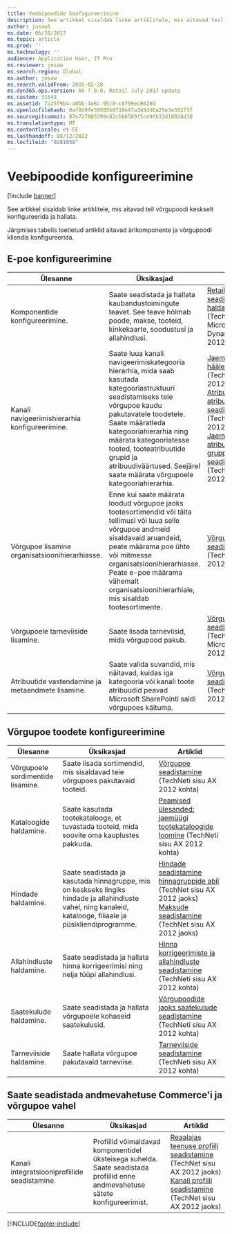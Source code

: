 ```yaml
---
title: Veebipoodide konfigureerimine
description: See artikkel sisaldab linke artiklitele, mis aitavad teil võrgupoodi keskselt konfigureerida ja hallata.
author: josaw1
ms.date: 06/20/2017
ms.topic: article
ms.prod: ''
ms.technology: ''
audience: Application User, IT Pro
ms.reviewer: josaw
ms.search.region: Global
ms.author: josaw
ms.search.validFrom: 2016-02-28
ms.dyn365.ops.version: AX 7.0.0, Retail July 2017 update
ms.custom: 31541
ms.assetid: 7a25f9b4-a0bb-4e8c-95c0-c0799ec0620d
ms.openlocfilehash: 0af8d9fe39585b0710e97a345dd6a25e3e30273f
ms.sourcegitcommit: 87e727005399c82cbb6509f5ce9fb33d18928d30
ms.translationtype: MT
ms.contentlocale: et-EE
ms.lasthandoff: 08/12/2022
ms.locfileid: "9281058"
---
```

# <a name="configure-online-stores"></a>Veebipoodide konfigureerimine

[!include [banner](../includes/banner.md)]

See artikkel sisaldab linke artiklitele, mis aitavad teil võrgupoodi keskselt konfigureerida ja hallata.

Järgmises tabelis loetletud artiklid aitavad ärikomponente ja võrgupoodi kliendis konfigureerida.

## <a name="configure-an-online-store"></a>E-poe konfigureerimine

| Ülesanne                                                | Üksikasjad                                                                                                                                                                                                                                                                                                                                                   | Artiklid                                                                                                                                                                                                                                                                                                                                                                                                                                   |
|-----------------------------------------------------|-----------------------------------------------------------------------------------------------------------------------------------------------------------------------------------------------------------------------------------------------------------------------------------------------------------------------------------------------------------|------------------------------------------------------------------------------------------------------------------------------------------------------------------------------------------------------------------------------------------------------------------------------------------------------------------------------------------------------------------------------------------------------------------------------------------|
| Komponentide konfigureerimine.                        | Saate seadistada ja hallata kaubandustoimingute teavet. See teave hõlmab poode, makse, tooteid, kinkekaarte, soodustusi ja allahindlusi.                                                                                                                                                                                                          | [Retaili seadistamine ja haldamine](/dynamicsax-2012/appuser-itpro/setting-up-and-maintaining-retail) (TechNeti sisu Microsoft Dynamics AX 2012 kohta)                                                                                                                                                                                                                                                                                          |
| Kanali navigeerimishierarhia konfigureerimine.    | Saate luua kanali navigeerimiskategooria hierarhia, mida saab kasutada kategooriastruktuuri seadistamiseks teie võrgupoe kaudu pakutavatele toodetele. Saate määratleda kategooriahierarhia ning määrata kategooriatesse tooted, tooteatribuutide grupid ja atribuudiväärtused. Seejärel saate määrata võrgupoele kategooriahierarhia.                            | [Jaemüügihierarhia häälestus](/dynamicsax-2012/appuser-itpro/set-up-a-retail-hierarchy)</br> (TechNet sisu AX 2012 jaoks)</br> [Atribuutide ja atribuudi tüüpide seadistamine](/dynamicsax-2012/appuser-itpro/set-up-attributes-and-attribute-types) (TechNet sisu AX 2012 jaoks)</br> [Jaemüügi atribuutide gruppide seadistamine](/dynamicsax-2012/appuser-itpro/set-up-retail-attribute-groups) (TechNet sisu AX 2012 jaoks) |
| Võrgupoe lisamine organisatsioonihierarhiasse. | Enne kui saate määrata loodud võrgupoe jaoks tootesortimendid või täita tellimusi või luua selle võrgupoe andmeid sisaldavaid aruandeid, peate määrama poe ühte või mitmesse organisatsioonihierarhiasse. Peate e-poe määrama vähemalt organisatsioonihierarhiale, mis sisaldab tootesortimente. | [Võrgupoe seadistamine](/dynamicsax-2012/appuser-itpro/set-up-an-online-store) (TechNeti sisu AX 2012 kohta)                                                                                                                                                                                                                                                                                                     |
| Võrgupoele tarneviiside lisamine.          | Saate lisada tarneviisid, mida võrgupood pakub.                                                                                                                                                                                                                                                                                                 | [Võrgupoe seadistamine](/dynamicsax-2012/appuser-itpro/set-up-an-online-store) (TechNeti sisu Microsoft AX 2012 kohta)                                                                                                                                                                                                                                                                                                     |
| Atribuutide vastendamine ja metaandmete lisamine.                   | Saate valida suvandid, mis näitavad, kuidas iga kategooria või kanali toote atribuudid peavad Microsoft SharePointi saidi võrgupoes käituma.                                                                                                                                                                                              | [Võrgupoe seadistamine](/dynamicsax-2012/appuser-itpro/set-up-an-online-store) (TechNeti sisu AX 2012 kohta)                                                                                                                                                                                                                                                                                                     |

## <a name="configure-online-store-products"></a>Võrgupoe toodete konfigureerimine

| Ülesanne                                 | Üksikasjad                                                                                                                                           | Artiklid                                                                                                                                                                                                                                                                            |
|--------------------------------------|---------------------------------------------------------------------------------------------------------------------------------------------------|-----------------------------------------------------------------------------------------------------------------------------------------------------------------------------------------------------------------------------------------------------------------------------------|
| Võrgupoele sordimentide lisamine. | Saate lisada sortimendid, mis sisaldavad teie võrgupoes pakutavaid tooteid.                                                                  | [Võrgupoe seadistamine](/dynamicsax-2012/appuser-itpro/set-up-an-online-store) (TechNeti sisu AX 2012 kohta)                                                                                                                                              |
| Kataloogide haldamine.                     | Saate kasutada tootekatalooge, et tuvastada tooteid, mida soovite oma kauplustes pakkuda.                                                              | [Peamised ülesanded: jaemüügi tootekataloogide loomine](/dynamicsax-2012/appuser-itpro/key-tasks-create-retail-product-catalogs) (TechNeti sisu AX 2012 kohta)                                                                                                                           |
| Hindade haldamine.                       | Saate seadistada ja kasutada hinnagruppe, mis on keskseks lingiks hindade ja allahindluste vahel, ning kanaleid, katalooge, filiaale ja püsikliendiprogramme. | [Hindade seadistamine hinnagruppide abil](/dynamicsax-2012/appuser-itpro/setting-up-prices-using-price-groups) (TechNet sisu AX 2012 jaoks)</br> [Maksude seadistamine](/dynamicsax-2012/appuser-itpro/setting-up-taxes) (TechNet sisu AX 2012 jaoks) |
| Allahindluste haldamine.                    | Saate seadistada ja hallata hinna korrigeerimisi ning nelja tüüpi allahindlusi.                                                                                  | [Hinna korrigeerimiste ja allahindluste seadistamine](/dynamicsax-2012/appuser-itpro/setting-up-price-adjustments-and-discounts) (TechNeti sisu AX 2012 kohta)                                                                                                                          |
| Saatekulude haldamine.             | Saate seadistada ja hallata võrgupoele kohaseid saatekulusid.                                                                     | [Võrgupoodide jaoks saatekulude seadistamine](/dynamicsax-2012/appuser-itpro/set-up-shipping-charges-for-online-stores) (TechNeti sisu AX 2012 kohta)                                                                                                                           |
| Tarneviiside haldamine.            | Saate hallata võrgupoe pakutavaid tarneviise.                                                                                        | [Tarneviiside seadistamine](/dynamicsax-2012/appuser-itpro/set-up-modes-of-delivery) (TechNeti sisu AX 2012 kohta)                                                                                                                                            |

## <a name="set-up-data-exchange-between-commerce-and-the-online-store"></a>Saate seadistada andmevahetuse Commerce'i ja võrgupoe vahel

| Ülesanne                                 | Üksikasjad                                                                                                                               | Artiklid                                                                                                                                                                                                                                                                                  |
|--------------------------------------|---------------------------------------------------------------------------------------------------------------------------------------|-----------------------------------------------------------------------------------------------------------------------------------------------------------------------------------------------------------------------------------------------------------------------------------------|
| Kanali integratsiooniprofiilide seadistamine. | Profiilid võimaldavad komponentidel üksteisega suhelda. Saate seadistada profiilid enne andmevahetuse sätete konfigureerimist. | [Reaalajas teenuse profiili seadistamine](/dynamicsax-2012/appuser-itpro/set-up-a-real-time-service-profile) (TechNet sisu AX 2012 jaoks)</br> [Kanali profiili seadistamine](/dynamicsax-2012/appuser-itpro/set-up-a-channel-profile) (TechNet sisu AX 2012 jaoks) |







[!INCLUDE[footer-include](../../includes/footer-banner.md)]
